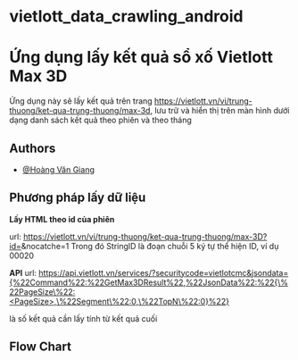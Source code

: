 # vietlott_data_crawling_android

# Ứng dụng lấy kết quả sổ xố Vietlott Max 3D

Ứng dụng này sẽ lấy kết quả trên trang https://vietlott.vn/vi/trung-thuong/ket-qua-trung-thuong/max-3d,
lưu trữ và hiển thị trên màn hình dưới dạng danh sách kết quả theo phiên và theo tháng



## Authors

- [@Hoàng Văn Giang](https://github.com/HVgiang86/vietlott_data_crawling_android)


## Phương pháp lấy dữ liệu
**Lấy HTML theo id của phiên**

url: https://vietlott.vn/vi/trung-thuong/ket-qua-trung-thuong/max-3D?id=<StringID>&nocatche=1
Trong đó StringID là đoạn chuỗi 5 ký tự thể hiện ID, ví dụ 00020

**API**
url: https://api.vietlott.vn/services/?securitycode=vietlotcmc&jsondata={%22Command%22:%22GetMax3DResult%22,%22JsonData%22:%22{\%22PageSize\%22:<PageSize>,\%22Segment\%22:0,\%22TopN\%22:0}%22}

<PageSize> là số kết quả cần lấy tính từ kết quả cuối


## Flow Chart
